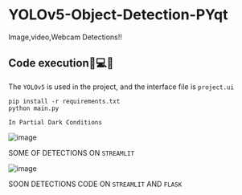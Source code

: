 # YOLOv5-Object-Detection-PYqt
Image,video,Webcam Detections!!

## Code execution📸💻🎥

The `YOLOv5` is used in the project, and the interface file is `project.ui`

```
pip install -r requirements.txt
python main.py
```


`In Partial Dark Conditions`

![image](https://user-images.githubusercontent.com/72887609/136672445-54c5cdc1-adce-4fb6-bed4-96e728c2cb62.png)




SOME OF DETECTIONS ON `STREAMLIT` 

![image](https://user-images.githubusercontent.com/72887609/136673024-f2635ece-fb72-429b-8f25-f974fcc75779.png)



SOON DETECTIONS CODE ON `STREAMLIT` AND `FLASK`
